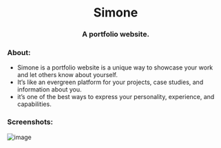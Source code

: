 <div align="center">
<h1>Simone</h1>


### A portfolio website.

</div>
<h3>About:</h3>
<ul>
    <li>Simone is a portfolio website is a unique way to showcase your work and let others know about yourself. </li>
    <li>It’s like an evergreen platform for your projects, case studies, and information about you.</li>
     <li>    it’s one of the best ways to express your personality, experience, and capabilities.</li>
</ul>
    


<h3>Screenshots:</h3>

![image](https://i.imgur.com/6dcI3z5.png)
